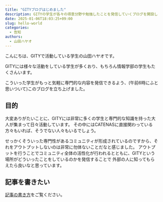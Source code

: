 ```yaml
---
title: "GITYブログはじめました"
description: GITYの学生が各々の得意分野や勉強したことを発信していくブログを開設しました
date: 2025-01-06T18:03:25+09:00
slug: hello-world
categories:
  - 告知
authors: 
  - 山田ハヤオ
---
```


こんにちは、GITYで活動している学生の山田ハヤオです。

GITYには様々な活動をしている学生が多くおり、もちろん情報学部の学生もたくさんいます。

こういった学生がもっと気軽に専門的な内容を発信できるよう、(午前6時にふと思いついて)このブログを立ち上げました。

## 目的

大変ありがたいことに、GITYには非常に多くの学生と専門的な知識を持った大人が集まって日々活動しています。
その中にはCATENASに直接関わっている方々もいれば、そうでない人々もいるでしょう。

せっかくそういった専門性があるコミュニティが形成されているのですから、それをアウトプットしないのは非常に勿体ないことだなと感じました。
アウトプットを行うことでコミュニティ全体の活性化が行われるとともに、GITYという場所がどういったことをしているのかを発信することで
外部の人に知ってもらえたら良いなと思っています。

## 記事を書きたい

[記事の書き方](/how-to-write)をご覧ください。
